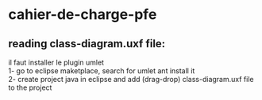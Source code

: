 # cahier-de-charge-pfe
## reading class-diagram.uxf file:
il faut installer le plugin umlet <br />
1- go to eclipse maketplace, search for umlet ant install it <br />
2- create project java in eclipse and add (drag-drop) class-diagram.uxf file to the project <br />
